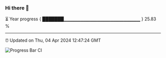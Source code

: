 ### Hi there 👋

⏳ Year progress { ███████▁▁▁▁▁▁▁▁▁▁▁▁▁▁▁▁▁▁▁▁▁▁▁ } 25.83 %

---

⏰ Updated on Thu, 04 Apr 2024 12:47:24 GMT

![Progress Bar CI](https://github.com/IshwaranRudhara/GIT-ACTION/workflows/Progress%20Bar%20CI/badge.svg)
